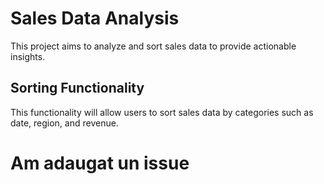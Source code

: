 # Sales Data Analysis 

This project aims to analyze and sort sales data to provide actionable insights. 

## Sorting Functionality 

This functionality will allow users to sort sales data by categories such as date, region, and revenue.

# Am adaugat un issue
